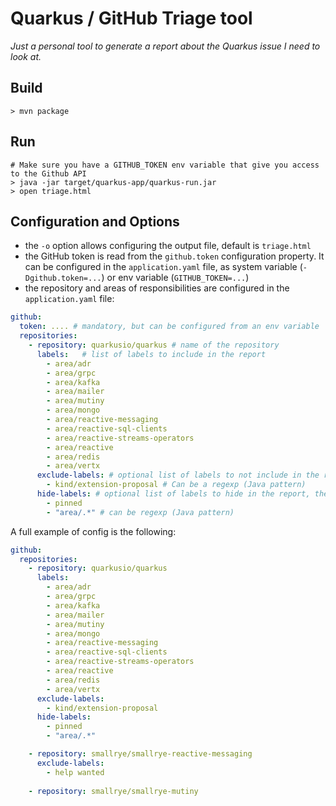 # Quarkus / GitHub Triage tool

_Just a personal tool to generate a report about the Quarkus issue I need to look at._

## Build

```shell
> mvn package
```

## Run

```shell
# Make sure you have a GITHUB_TOKEN env variable that give you access to the Github API
> java -jar target/quarkus-app/quarkus-run.jar
> open triage.html
```

## Configuration and Options

* the `-o` option allows configuring the output file, default is `triage.html`
* the GitHub token is read from the `github.token` configuration property. It can be configured in the `application.yaml` file, as system variable (`-Dgithub.token=...`) or env variable (`GITHUB_TOKEN=...`)
* the repository and areas of responsibilities are configured in the `application.yaml` file:

```yaml
github:
  token: .... # mandatory, but can be configured from an env variable
  repositories:
    - repository: quarkusio/quarkus # name of the repository  
      labels:   # list of labels to include in the report
        - area/adr
        - area/grpc
        - area/kafka
        - area/mailer
        - area/mutiny
        - area/mongo
        - area/reactive-messaging
        - area/reactive-sql-clients
        - area/reactive-streams-operators
        - area/reactive
        - area/redis
        - area/vertx
      exclude-labels: # optional list of labels to not include in the report, even if they match a label from above
        - kind/extension-proposal # Can be a regexp (Java pattern)
      hide-labels: # optional list of labels to hide in the report, the issue lis listed, but the label is not displayed
        - pinned
        - "area/.*" # can be regexp (Java pattern)
```

A full example of config is the following:

```yaml
github:
  repositories:
    - repository: quarkusio/quarkus
      labels:
        - area/adr
        - area/grpc
        - area/kafka
        - area/mailer
        - area/mutiny
        - area/mongo
        - area/reactive-messaging
        - area/reactive-sql-clients
        - area/reactive-streams-operators
        - area/reactive
        - area/redis
        - area/vertx
      exclude-labels:
        - kind/extension-proposal
      hide-labels:
        - pinned
        - "area/.*"

    - repository: smallrye/smallrye-reactive-messaging
      exclude-labels:
        - help wanted
      
    - repository: smallrye/smallrye-mutiny
```